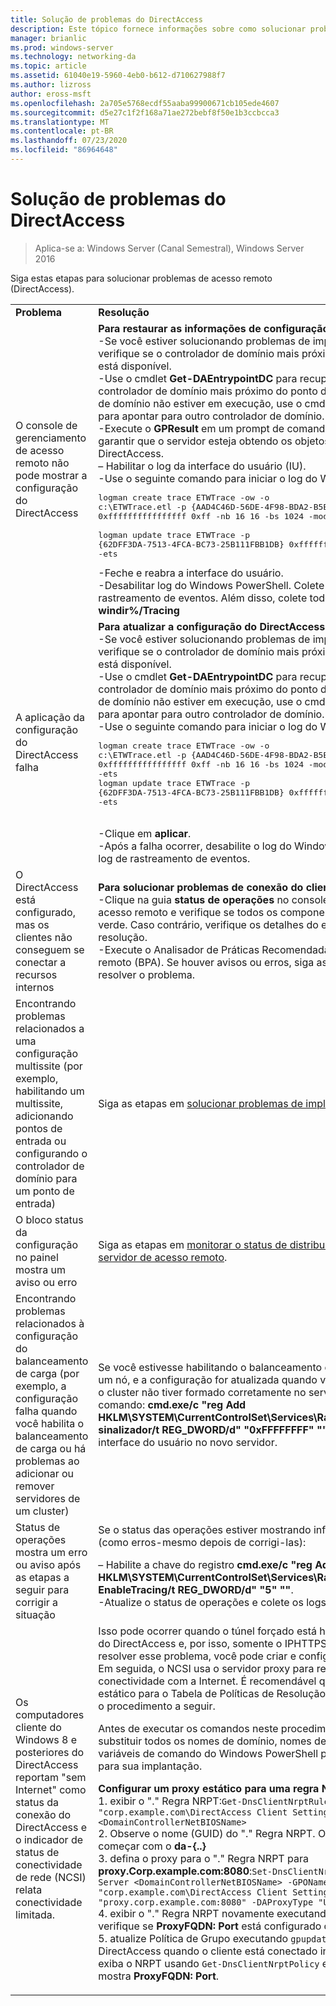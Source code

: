 ```yaml
---
title: Solução de problemas do DirectAccess
description: Este tópico fornece informações sobre como solucionar problemas de implantações do DirectAccess no Windows Server 2016.
manager: brianlic
ms.prod: windows-server
ms.technology: networking-da
ms.topic: article
ms.assetid: 61040e19-5960-4eb0-b612-d710627988f7
ms.author: lizross
author: eross-msft
ms.openlocfilehash: 2a705e5768ecdf55aaba99900671cb105ede4607
ms.sourcegitcommit: d5e27c1f2f168a71ae272bebf8f50e1b3ccbcca3
ms.translationtype: MT
ms.contentlocale: pt-BR
ms.lasthandoff: 07/23/2020
ms.locfileid: "86964648"
---
```

# <a name="troubleshooting-directaccess"></a>Solução de problemas do DirectAccess

>Aplica-se a: Windows Server (Canal Semestral), Windows Server 2016

Siga estas etapas para solucionar problemas de acesso remoto (DirectAccess).  
  
|||  
|-|-|  
|**Problema**|**Resolução**|  
|O console de gerenciamento de acesso remoto não pode mostrar a configuração do DirectAccess|**Para restaurar as informações de configuração ausentes**<br />-Se você estiver solucionando problemas de implantação multissite, verifique se o controlador de domínio mais próximo do ponto de entrada está disponível.<br />-Use o cmdlet **Get-DAEntrypointDC** para recuperar o nome do controlador de domínio mais próximo do ponto de entrada. Se o controlador de domínio não estiver em execução, use o cmdlet **set-DAEntryPointDC** para apontar para outro controlador de domínio.<br />-Execute o **GPResult** em um prompt de comando elevado no servidor para garantir que o servidor esteja obtendo os objetos de política de grupo do DirectAccess.<br />– Habilitar o log da interface do usuário (IU).<br />-Use o seguinte comando para iniciar o log do Windows PowerShell:<pre>logman create trace ETWTrace -ow -o c:\ETWTrace.etl -p {AAD4C46D-56DE-4F98-BDA2-B5EAEBDD2B04} 0xffffffffffffffff 0xff -nb 16 16 -bs 1024 -mode 0x2 -max 2048 -ets <br />logman update trace ETWTrace -p {62DFF3DA-7513-4FCA-BC73-25B111FBB1DB} 0xffffffffffffffff 0xff -ets</pre><repro>-Feche e reabra a interface do usuário.<br />-Desabilitar log do Windows PowerShell. Colete os arquivos de log de rastreamento de eventos. Além disso, colete todos os logs da pasta **% windir%/Tracing**|  
|A aplicação da configuração do DirectAccess falha|**Para atualizar a configuração do DirectAccess**<br />-Se você estiver solucionando problemas de implantação multissite, verifique se o controlador de domínio mais próximo do ponto de entrada está disponível.<br />-Use o cmdlet **Get-DAEntrypointDC** para recuperar o nome do controlador de domínio mais próximo do ponto de entrada. Se o controlador de domínio não estiver em execução, use o cmdlet **set-DAEntryPointDC** para apontar para outro controlador de domínio.<br />-Use o seguinte comando para iniciar o log do Windows PowerShell:<br /><pre>logman create trace ETWTrace -ow -o c:\ETWTrace.etl -p {AAD4C46D-56DE-4F98-BDA2-B5EAEBDD2B04} 0xffffffffffffffff 0xff -nb 16 16 -bs 1024 -mode 0x2 -max 2048 -ets<br />logman update trace ETWTrace -p {62DFF3DA-7513-4FCA-BC73-25B111FBB1DB} 0xffffffffffffffff 0xff -ets</pre>    <repro><br />-Clique em **aplicar**.<br />-Após a falha ocorrer, desabilite o log do Windows PowerShell e colete o log de rastreamento de eventos.|  
|O DirectAccess está configurado, mas os clientes não conseguem se conectar a recursos internos|**Para solucionar problemas de conexão do cliente**<br />-Clique na guia **status de operações** no console de gerenciamento de acesso remoto e verifique se todos os componentes mostram um ícone verde. Caso contrário, verifique os detalhes do erro e siga as etapas de resolução.<br />-Execute o Analisador de Práticas Recomendadas do servidor de acesso remoto (BPA). Se houver avisos ou erros, siga as etapas de resolução para resolver o problema.|  
|Encontrando problemas relacionados a uma configuração multissite (por exemplo, habilitando um multissite, adicionando pontos de entrada ou configurando o controlador de domínio para um ponto de entrada)|Siga as etapas em [solucionar problemas de implantação multissite](/previous-versions/windows/it-pro/windows-server-2012-R2-and-2012/jj554657(v=ws.11)).|  
|O bloco status da configuração no painel mostra um aviso ou erro|Siga as etapas em [monitorar o status de distribuição da configuração do servidor de acesso remoto](/previous-versions/windows/it-pro/windows-server-2012-R2-and-2012/jj574221(v=ws.11)).|  
|Encontrando problemas relacionados à configuração do balanceamento de carga (por exemplo, a configuração falha quando você habilita o balanceamento de carga ou há problemas ao adicionar ou remover servidores de um cluster)|Se você estivesse habilitando o balanceamento de carga ou adicionando um nó, e a configuração for atualizada quando você clicou em **aplicar**, mas o cluster não tiver formado corretamente no servidor, execute o seguinte comando: **cmd.exe/c "reg Add HKLM\SYSTEM\CurrentControlSet\Services\RaMgmtSvc\Parameters/f/v sinalizador/t REG_DWORD/d" "0xFFFFFFFF" ""** para coletar os logs da interface do usuário no novo servidor.|  
|Status de operações mostra um erro ou aviso após as etapas a seguir para corrigir a situação|Se o status das operações estiver mostrando informações incorretas (como erros-mesmo depois de corrigi-las):<p>– Habilite a chave do registro **cmd.exe/c "reg Add HKLM\SYSTEM\CurrentControlSet\Services\RaMgmtSvc\Parameters/f/V EnableTracing/t REG_DWORD/d" "5" ""**.<br />-Atualize o status de operações e colete os logs de **% windir%/Tracing**.|  
|Os computadores cliente do Windows 8 e posteriores do DirectAccess reportam "sem Internet" como status da conexão do DirectAccess e o indicador de status de conectividade de rede (NCSI) relata conectividade limitada.|Isso pode ocorrer quando o túnel forçado está habilitado na configuração do DirectAccess e, por isso, somente o IPHTTPS está sendo usado. Para resolver esse problema, você pode criar e configurar um servidor proxy. Em seguida, o NCSI usa o servidor proxy para realizar verificações de conectividade com a Internet. É recomendável que você adicione um proxy estático para o Tabela de Políticas de Resolução de Nomes (NRPT) usando o procedimento a seguir.<p>Antes de executar os comandos neste procedimento, certifique-se de substituir todos os nomes de domínio, nomes de computador e outras variáveis de comando do Windows PowerShell por valores apropriados para sua implantação.<p>**Configurar um proxy estático para uma regra NRPT**<br />1. exibir o "." Regra NRPT:`Get-DnsClientNrptRule -GpoName "corp.example.com\DirectAccess Client Settings" -Server <DomainControllerNetBIOSName>`<br />2. Observe o nome (GUID) do "." Regra NRPT. O nome (GUID) deve começar com o **da-{..}**<br />3. defina o proxy para o "." Regra NRPT para **proxy.Corp.example.com:8080**:`Set-DnsClientNrptRule -Name "DA-{..}" -Server <DomainControllerNetBIOSName> -GPOName "corp.example.com\DirectAccess Client Settings" -DAProxyServerName "proxy.corp.example.com:8080" -DAProxyType "UseProxyName"`<br />4. exibir o "." Regra NRPT novamente executando `Get-DnsClientNrptRule` e verifique se **ProxyFQDN: Port** está configurado corretamente.<br />5. atualize Política de Grupo executando `gpupdate /force` em um cliente do DirectAccess quando o cliente está conectado internamente e, em seguida, exiba o NRPT usando `Get-DnsClientNrptPolicy` e verifique se a regra "." mostra **ProxyFQDN: Port**.|  
  

